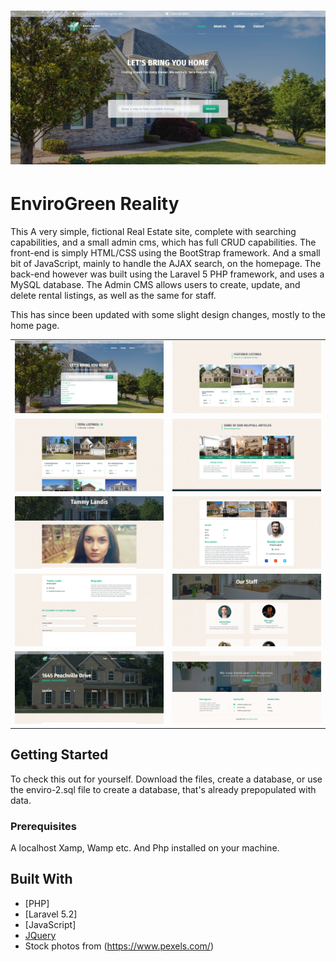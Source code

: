 # ![envirogreen](scrnshoots/d3391056-2027-467e-9270-8cffa16a6d77.jpg)

# EnviroGreen Reality

This A very simple, fictional Real Estate site, complete with searching capabilities, and a small admin cms, which has full CRUD capabilities. The front-end is simply HTML/CSS using the BootStrap framework. And a small bit of JavaScript, mainly to handle the AJAX search, on the homepage. The back-end however was built using the Laravel 5 PHP framework, and uses a MySQL database. The Admin CMS allows users to create, update, and delete rental listings, as well as 
the same for staff.

This has since been updated with some slight design changes, mostly to the home page.

<!-- Tables -->
|      |         |
| -------- | -------------- |
| ![Markdown Logo](scrnshoots/03e89b9b-eb09-4e78-b4b1-c2b613e23336.jpg)| ![Markdown Logo](scrnshoots/3afa88fc-28ef-4925-b905-0ae0f02411c4.jpg)|
| ![Markdown Logo](scrnshoots/4c4923a0-7135-41ed-9e42-899716247068.jpg)| ![Markdown Logo](scrnshoots/7c302a85-bef3-4bb4-9d28-80e7724266f0.jpg)|
| ![Markdown Logo](scrnshoots/7ec29723-9852-4166-aca7-f2c97b1e8d99.jpg)| ![Markdown Logo](scrnshoots/14c4a321-ecfc-42fc-931c-512f9d3760cc.jpg)|
| ![Markdown Logo](scrnshoots/289b0f04-4684-4b17-ae27-727edf028082.jpg)| ![Markdown Logo](scrnshoots/9458d3a0-3e1d-4ac6-920e-5c1275e174c1.jpg)|
| ![Markdown Logo](scrnshoots/dfb4a0de-32cc-481b-9ab9-a0a266be1857.jpg)| ![Markdown Logo](scrnshoots/31d6c67d-cc42-4cf4-ad42-8260e8abcdb9.jpg)|





## Getting Started

To check this out for yourself. Download the files, create a database, or use the enviro-2.sql file to create a database, that's already prepopulated with data.
### Prerequisites

A localhost Xamp, Wamp etc. And Php installed on your machine.


## Built With

* [PHP]
* [Laravel 5.2]
* [JavaScript]
* [JQuery](https://jquery.com/)
* Stock photos from (https://www.pexels.com/)
